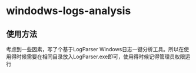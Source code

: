 # windodws-logs-analysis

## 使用方法

考虑到一些因素，写了个基于LogParser Windows日志一键分析工具。所以在使用得时候需要在相同目录放入LogParser.exe即可，使用得时候记得管理员权限运行
